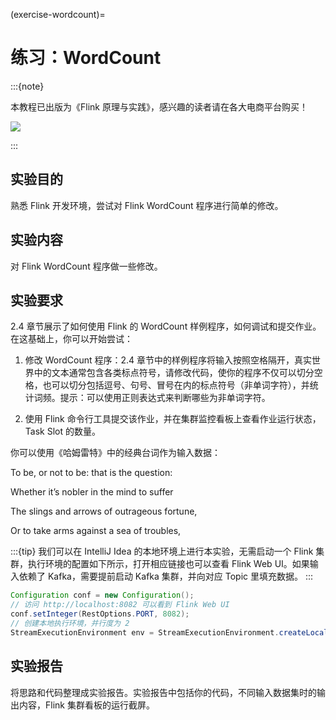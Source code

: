 (exercise-wordcount)=
# 练习：WordCount

:::{note}

本教程已出版为《Flink 原理与实践》，感兴趣的读者请在各大电商平台购买！

<a href="https://item.jd.com/13154364.html"> ![](https://img.shields.io/badge/JD-%E8%B4%AD%E4%B9%B0%E9%93%BE%E6%8E%A5-red) </a>


:::

## 实验目的

熟悉 Flink 开发环境，尝试对 Flink WordCount 程序进行简单的修改。

## 实验内容

对 Flink WordCount 程序做一些修改。

## 实验要求

2.4 章节展示了如何使用 Flink 的 WordCount 样例程序，如何调试和提交作业。在这基础上，你可以开始尝试：

1. 修改 WordCount 程序：2.4 章节中的样例程序将输入按照空格隔开，真实世界中的文本通常包含各类标点符号，请修改代码，使你的程序不仅可以切分空格，也可以切分包括逗号、句号、冒号在内的标点符号（非单词字符），并统计词频。提示：可以使用正则表达式来判断哪些为非单词字符。

2. 使用 Flink 命令行工具提交该作业，并在集群监控看板上查看作业运行状态，Task Slot 的数量。

 你可以使用《哈姆雷特》中的经典台词作为输入数据：

To be, or not to be: that is the question:

Whether it’s nobler in the mind to suffer

The slings and arrows of outrageous fortune,

Or to take arms against a sea of troubles,

:::{tip}
我们可以在 IntelliJ Idea 的本地环境上进行本实验，无需启动一个 Flink 集群，执行环境的配置如下所示，打开相应链接也可以查看 Flink Web UI。如果输入依赖了 Kafka，需要提前启动 Kafka 集群，并向对应 Topic 里填充数据。
:::

```java
Configuration conf = new Configuration();
// 访问 http://localhost:8082 可以看到 Flink Web UI
conf.setInteger(RestOptions.PORT, 8082);
// 创建本地执行环境，并行度为 2
StreamExecutionEnvironment env = StreamExecutionEnvironment.createLocalEnvironment(2, conf);
```

## 实验报告

将思路和代码整理成实验报告。实验报告中包括你的代码，不同输入数据集时的输出内容，Flink 集群看板的运行截屏。